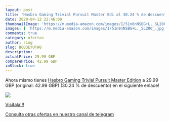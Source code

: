 ```yaml
---
layout: post
title: 'Hasbro Gaming Trivial Pursuit Master Edi al 30.24 % de descuento'
date: 2020-04-12 22:46:00
thumbnailImage: 'https://m.media-amazon.com/images/I/51n8nNSBG+L._SL200_.jpg'
images: [ 'https://m.media-amazon.com/images/I/51n8nNSBG+L._SL200_.jpg' ]
comments: true
category: ofertas
author: ring
slug: B003EYUTW8
description:
actualPrice: 29.99 GBP
comparePrice: 42.99 GBP
inStock: true
---
```


Ahora mismo tienes [Hasbro Gaming Trivial Pursuit Master Edition](https://www.amazon.com/dp/B003EYUTW8/?tag=redken08-20) a 29.99 GBP (original: 42.99 GBP) (30.24 %  de descuento) en el siguiente enlace!

[![](https://m.media-amazon.com/images/I/51n8nNSBG+L._SL200_.jpg)](https://www.amazon.com/dp/B003EYUTW8/?tag=redken08-20)

[Visítala!!!](https://www.amazon.com/dp/B003EYUTW8/?tag=redken08-20)

[Consulta otras ofertas en nuestro canal de telegram](https://t.me/s/ofertas25)
